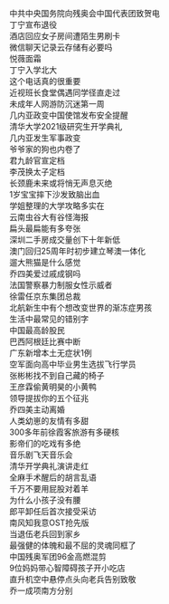 中共中央国务院向残奥会中国代表团致贺电  
丁宁宣布退役  
酒店回应女子房间遭陌生男刷卡  
微信聊天记录云存储有必要吗  
悦薇面霜  
丁宁入学北大  
这个电话真的很重要  
近视班长食堂偶遇同学径直走过  
未成年人网游防沉迷第一周  
几内亚政变中国使馆发布安全提醒  
清华大学2021级研究生开学典礼  
几内亚发生军事政变  
爷爷家的狗也内卷了  
君九龄官宣定档  
李茂换太子定档  
长颈鹿未来或将悄无声息灭绝  
1岁宝宝摔下沙发致脑出血  
学姐整理的大学攻略多实在  
云南虫谷大有谷怪海报  
扁头最扁能有多夸张  
深圳二手房成交量创下十年新低  
澳门回归25周年时初步建立琴澳一体化  
遛大熊猫是什么感觉  
乔四美爱过戚成钢吗  
法国警察暴力制服女性示威者  
徐雷任京东集团总裁  
北航新生中有个想改变世界的渐冻症男孩  
生活中最常见的错别字  
中国最高龄股民  
巴西阿根廷比赛中断  
广东新增本土无症状1例  
空军面向高中毕业男生选拔飞行学员  
张彬彬找不到自己藏的椅子  
王彦霖偷黄明昊的小黄鸭  
领导提拔你的五个征兆  
乔四美主动离婚  
人类幼崽的友情有多甜  
300多年前徐霞客旅游有多硬核  
影帝们的吃戏有多绝  
音乐剧飞天音乐会  
清华开学典礼演讲走红  
全麻手术醒后的胡言乱语  
千万不要用屁股对着羊  
为什么小孩子没有腰  
郎平卸任后首次接受采访  
南风知我意OST抢先版  
当退伍老兵回到家乡  
最强健的体魄和最不屈的灵魂同框了  
中国残奥军团96金高燃混剪  
9位妈妈带心智障碍孩子开小吃店  
直升机空中悬停点头向老兵告别致敬  
乔一成项南方分别  
